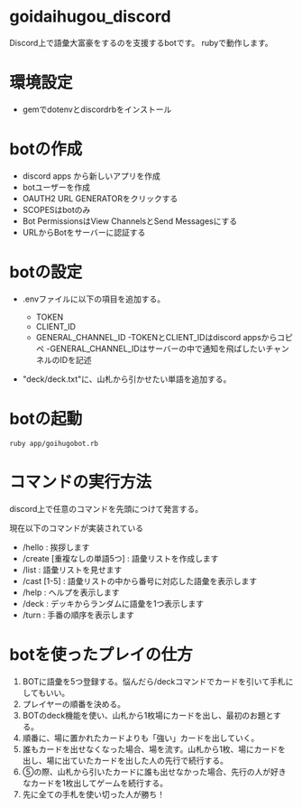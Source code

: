 # goidaihugou_discord
Discord上で語彙大富豪をするのを支援するbotです。
rubyで動作します。


# 環境設定
- gemでdotenvとdiscordrbをインストール


# botの作成
- discord apps から新しいアプリを作成
- botユーザーを作成
- OAUTH2 URL GENERATORをクリックする
- SCOPESはbotのみ
- Bot PermissionsはView ChannelsとSend Messagesにする
- URLからBotをサーバーに認証する

# botの設定
- .envファイルに以下の項目を追加する。
  - TOKEN
  - CLIENT_ID 
  - GENERAL_CHANNEL_ID
-TOKENとCLIENT_IDはdiscord appsからコピペ
-GENERAL_CHANNEL_IDはサーバーの中で通知を飛ばしたいチャンネルのIDを記述

- "deck/deck.txt"に、山札から引かせたい単語を追加する。

# botの起動
`ruby app/goihugobot.rb`

# コマンドの実行方法
discord上で任意のコマンドを先頭につけて発言する。

現在以下のコマンドが実装されている

  - /hello : 挨拶します
  - /create [重複なしの単語5つ] : 語彙リストを作成します
  - /list : 語彙リストを見せます
  - /cast [1-5] : 語彙リストの中から番号に対応した語彙を表示します
  - /help : ヘルプを表示します
  - /deck : デッキからランダムに語彙を1つ表示します
  - /turn : 手番の順序を表示します

# botを使ったプレイの仕方
1. BOTに語彙を5つ登録する。悩んだら/deckコマンドでカードを引いて手札にしてもいい。
2. プレイヤーの順番を決める。
3. BOTのdeck機能を使い、山札から1枚場にカードを出し、最初のお題とする。
4. 順番に、場に置かれたカードよりも「強い」カードを出していく。
5. 誰もカードを出せなくなった場合、場を流す。山札から1枚、場にカードを出し、場に出ていたカードを出した人の先行で続行する。
6. ⑤の際、山札から引いたカードに誰も出せなかった場合、先行の人が好きなカードを1枚出してゲームを続行する。
7. 先に全ての手札を使い切った人が勝ち！
